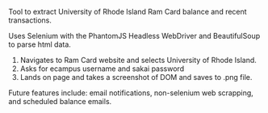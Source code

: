 Tool to extract University of Rhode Island Ram Card balance and recent transactions.

Uses Selenium with the PhantomJS Headless WebDriver and BeautifulSoup to parse html data.
 1. Navigates to Ram Card website and selects University of Rhode Island.
 2. Asks for ecampus username and sakai password
 3. Lands on page and takes a screenshot of DOM and saves to .png file.


Future features include: email notifications, non-selenium web scrapping, and scheduled balance emails.

